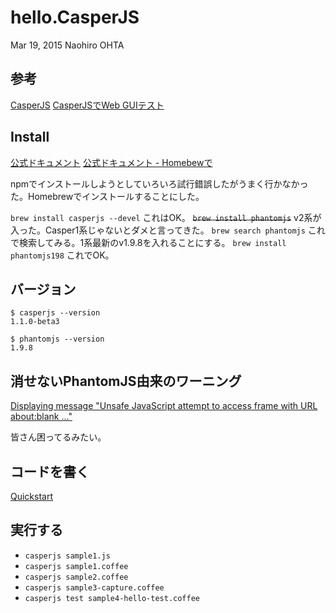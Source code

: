 hello.CasperJS
==============
Mar 19, 2015 Naohiro OHTA


参考
----

[CasperJS](http://casperjs.org)
[CasperJSでWeb GUIテスト](http://qiita.com/itagakishintaro/items/dafb2eba120b226fcb61)



Install
-------

[公式ドキュメント](http://docs.casperjs.org/en/latest/installation.html#index-0)
[公式ドキュメント - Homebewで](http://docs.casperjs.org/en/latest/installation.html#installing-from-homebrew-osx)

npmでインストールしようとしていろいろ試行錯誤したがうまく行かなかった。Homebrewでインストールすることにした。

`brew install casperjs --devel` これはOK。
~~`brew install phantomjs`~~ v2系が入った。Casper1系じゃないとダメと言ってきた。
`brew search phantomjs` これで検索してみる。1系最新のv1.9.8を入れることにする。
`brew install phantomjs198` これでOK。



バージョン
--------

```
$ casperjs --version
1.1.0-beta3

$ phantomjs --version
1.9.8
```



消せないPhantomJS由来のワーニング
-----------------------------

[Displaying message "Unsafe JavaScript attempt to access frame with URL about:blank ..."](https://github.com/n1k0/casperjs/issues/1068)

皆さん困ってるみたい。



コードを書く
----------

[Quickstart](http://docs.casperjs.org/en/latest/quickstart.html#coffeescript-version)



実行する
-------

- `casperjs sample1.js`
- `casperjs sample1.coffee`
- `casperjs sample2.coffee`
- `casperjs sample3-capture.coffee`
- `casperjs test sample4-hello-test.coffee`
